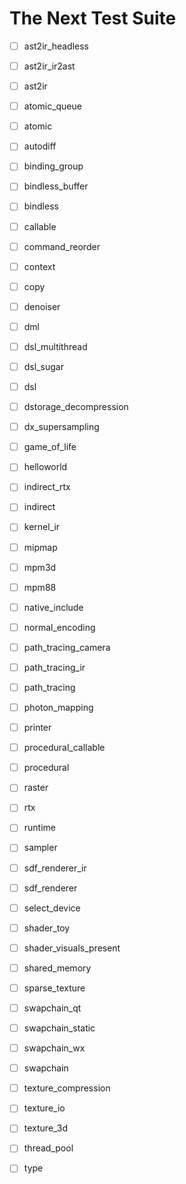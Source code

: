 # The Next Test Suite

<!-- TODO: Test -->
- [ ] ast2ir_headless
- [ ] ast2ir_ir2ast
- [ ] ast2ir
- [ ] atomic_queue
- [ ] atomic
- [ ] autodiff
- [ ] binding_group
- [ ] bindless_buffer
- [ ] bindless
- [ ] callable
- [ ] command_reorder
- [ ] context
- [ ] copy
- [ ] denoiser
- [ ] dml
- [ ] dsl_multithread
- [ ] dsl_sugar
- [ ] dsl
- [ ] dstorage_decompression
- [ ] dx_supersampling
- [ ] game_of_life
- [ ] helloworld
- [ ] indirect_rtx
- [ ] indirect
- [ ] kernel_ir
- [ ] mipmap
- [ ] mpm3d
- [ ] mpm88
- [ ] native_include
- [ ] normal_encoding
- [ ] path_tracing_camera
- [ ] path_tracing_ir
- [ ] path_tracing
- [ ] photon_mapping
- [ ] printer
- [ ] procedural_callable
- [ ] procedural
- [ ] raster
- [ ] rtx
- [ ] runtime
- [ ] sampler
- [ ] sdf_renderer_ir
- [ ] sdf_renderer
- [ ] select_device
- [ ] shader_toy
- [ ] shader_visuals_present
- [ ] shared_memory
- [ ] sparse_texture
- [ ] swapchain_qt
- [ ] swapchain_static
- [ ] swapchain_wx
- [ ] swapchain
- [ ] texture_compression
- [ ] texture_io
- [ ] texture_3d
- [ ] thread_pool
- [ ] type

